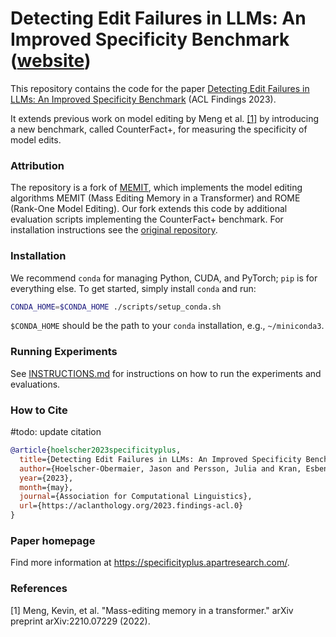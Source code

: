 # Detecting Edit Failures in LLMs: An Improved Specificity Benchmark ([website](https://specificityplus.apartresearch.com/))

This repository contains the code for the paper [Detecting Edit Failures in LLMs: An Improved Specificity Benchmark](https://specificityplus.apartresearch.com/assets/CounterFact.pdf) (ACL Findings 2023).

It extends previous work on model editing by Meng et al. [[1]](#1) by introducing a new benchmark, called CounterFact+, for measuring the specificity of model edits.

### Attribution

The repository is a fork of [MEMIT](https://github.com/kmeng01/memit), which implements the model editing algorithms MEMIT (Mass Editing Memory in a Transformer) and ROME (Rank-One Model Editing). Our fork extends this code by additional evaluation scripts implementing the CounterFact+ benchmark. For installation instructions see the [original repository](https://github.com/kmeng01/memit).

### Installation

We recommend `conda` for managing Python, CUDA, and PyTorch; `pip` is for everything else. To get started, simply install `conda` and run:

```bash
CONDA_HOME=$CONDA_HOME ./scripts/setup_conda.sh
```

`$CONDA_HOME` should be the path to your `conda` installation, e.g., `~/miniconda3`.

### Running Experiments

See [INSTRUCTIONS.md](INSTRUCTIONS.md) for instructions on how to run the experiments and evaluations.

### How to Cite

#todo: update citation

```bibtex
@article{hoelscher2023specificityplus,
  title={Detecting Edit Failures in LLMs: An Improved Specificity Benchmark},
  author={Hoelscher-Obermaier, Jason and Persson, Julia and Kran, Esben and Konstas, Ioannis and Barez, Fazl},
  year={2023},
  month={may},
  journal={Association for Computational Linguistics},
  url={https://aclanthology.org/2023.findings-acl.0}
}
```

### Paper homepage

Find more information at https://specificityplus.apartresearch.com/.

### References

<a id="1">[1]</a>
Meng, Kevin, et al. "Mass-editing memory in a transformer." arXiv preprint arXiv:2210.07229 (2022).

